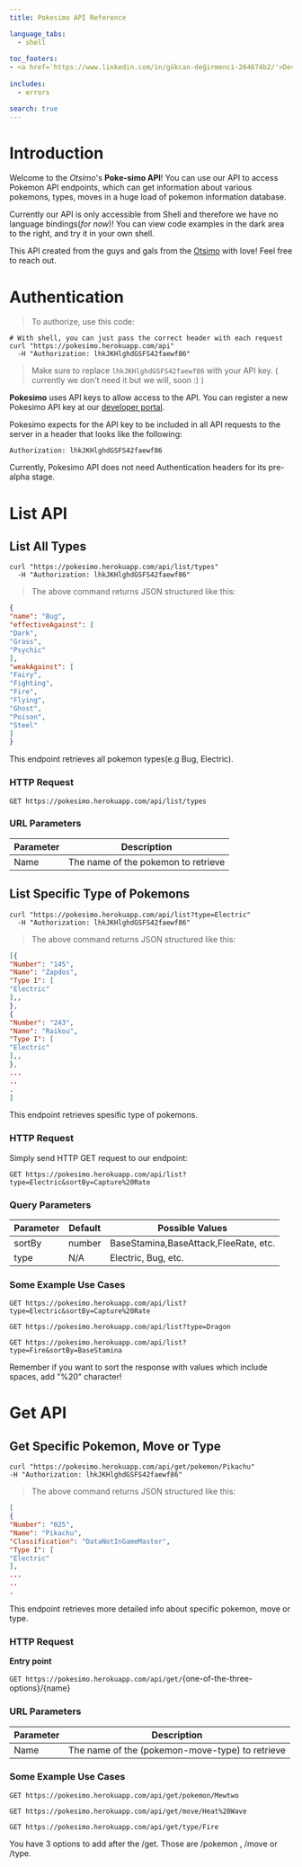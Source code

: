 ```yaml
---
title: Pokesimo API Reference

language_tabs:
  - shell
  
toc_footers:
- <a href='https://www.linkedin.com/in/gökcan-değirmenci-264674b2/'>Developed by Skylifee7</a>
  
includes:
  - errors

search: true
---
```


# Introduction

Welcome to the *Otsimo*'s **Poke-simo API**! You can use our API to access Pokemon API endpoints, which can get information about various pokemons, types, moves in a huge load of pokemon information database.

Currently our API is only accessible from Shell and therefore we have no language bindings(*for now*)! You can view code examples in the dark area to the right, and try it in your own shell.

This API created from the guys and gals from the [Otsimo](https://otsimo.com) with love!
Feel free to reach out.

# Authentication

> To authorize, use this code:

```shell
# With shell, you can just pass the correct header with each request
curl "https://pokesimo.herokuapp.com/api"
  -H "Authorization: lhkJKHlghdGSFS42faewf86"
```

> Make sure to replace `lhkJKHlghdGSFS42faewf86` with your API key. ( currently we don't need it but we will, soon :) )

**Pokesimo** uses API keys to allow access to the API. You can register a new Pokesimo API key at our [developer portal](http://otsimo.com/developers).

Pokesimo expects for the API key to be included in all API requests to the server in a header that looks like the following:

`Authorization: lhkJKHlghdGSFS42faewf86`

<aside class="info">
Currently, Pokesimo API does not need Authentication headers for its pre-alpha stage.
</aside>

# List API

## List All Types

```shell
curl "https://pokesimo.herokuapp.com/api/list/types"
  -H "Authorization: lhkJKHlghdGSFS42faewf86"
```

> The above command returns JSON structured like this:

```json
{
"name": "Bug",
"effectiveAgainst": [
"Dark",
"Grass",
"Psychic"
],
"weakAgainst": [
"Fairy",
"Fighting",
"Fire",
"Flying",
"Ghost",
"Poison",
"Steel"
]
}
```

This endpoint retrieves all pokemon types(e.g Bug, Electric).

### HTTP Request

`GET https://pokesimo.herokuapp.com/api/list/types`

### URL Parameters

Parameter | Description
--------- | -----------
Name | The name of the pokemon to retrieve

## List Specific Type of Pokemons

```shell
curl "https://pokesimo.herokuapp.com/api/list?type=Electric"
  -H "Authorization: lhkJKHlghdGSFS42faewf86"
```

> The above command returns JSON structured like this:

```json
[{
"Number": "145",
"Name": "Zapdos",
"Type I": [
"Electric"
],,
},
{
"Number": "243",
"Name": "Raikou",
"Type I": [
"Electric"
],,
},
...
..
.
]
```
This endpoint retrieves spesific type of pokemons.

### HTTP Request

Simply send HTTP GET request to our endpoint:

`GET https://pokesimo.herokuapp.com/api/list?type=Electric&sortBy=Capture%20Rate`

### Query Parameters

Parameter | Default | Possible Values
--------- | ------- | -----------
sortBy | number | BaseStamina,BaseAttack,FleeRate, etc.
type | N/A | Electric, Bug, etc.

### Some Example Use Cases

`GET https://pokesimo.herokuapp.com/api/list?type=Electric&sortBy=Capture%20Rate`

`GET https://pokesimo.herokuapp.com/api/list?type=Dragon`

`GET https://pokesimo.herokuapp.com/api/list?type=Fire&sortBy=BaseStamina`

<aside class="success">
Remember if you want to sort the response with values which include spaces, add "%20" character!
</aside>

# Get API

## Get Specific Pokemon, Move or Type

```shell
curl "https://pokesimo.herokuapp.com/api/get/pokemon/Pikachu"
-H "Authorization: lhkJKHlghdGSFS42faewf86"
```

> The above command returns JSON structured like this:

```json
[
{
"Number": "025",
"Name": "Pikachu",
"Classification": "DataNotInGameMaster",
"Type I": [
"Electric"
],
...
..
.
```

This endpoint retrieves more detailed info about specific pokemon, move or type.

### HTTP Request

**Entry point**

`GET https://pokesimo.herokuapp.com/api/get/`{one-of-the-three-options}/{name}

### URL Parameters

Parameter | Description
--------------------- | --------------------------------- |
Name |  The name of the (pokemon-move-type) to retrieve

### Some Example Use Cases

`GET https://pokesimo.herokuapp.com/api/get/pokemon/Mewtwo`

`GET https://pokesimo.herokuapp.com/api/get/move/Heat%20Wave`

`GET https://pokesimo.herokuapp.com/api/get/type/Fire`

<aside class="success">
You have 3 options to add after the /get. Those are /pokemon , /move or /type.
</aside>



